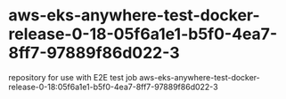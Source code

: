 # aws-eks-anywhere-test-docker-release-0-18-05f6a1e1-b5f0-4ea7-8ff7-97889f86d022-3
repository for use with E2E test job aws-eks-anywhere-test-docker-release-0-18:05f6a1e1-b5f0-4ea7-8ff7-97889f86d022-3
